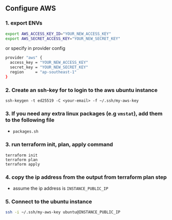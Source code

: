 ## Configure AWS
### 1. export ENVs 
```bash
export AWS_ACCESS_KEY_ID="YOUR_NEW_ACCESS_KEY"
export AWS_SECRET_ACCESS_KEY="YOUR_NEW_SECRET_KEY"
```
or specify in provider config
```bash
provider "aws" {
  access_key = "YOUR_NEW_ACCESS_KEY"
  secret_key = "YOUR_NEW_SECRET_KEY"
  region     = "ap-southeast-1"
}
```
### 2. Create an ssh-key for to login to the aws ubuntu instance
```shell
ssh-keygen -t ed25519 -C <your-email> -f ~/.ssh/my-aws-key
```

### 3. If you need any extra linux packages (e.g `vmstat`), add them to the following file
- `packages.sh`

### 3. run terraform init, plan, apply command
```
terraform init
terraform plan
terraform apply
```

### 4. copy the ip address from the output from terraform plan step 
- assume the ip address is `INSTANCE_PUBLIC_IP`
### 5. Connect to the ubuntu instance
```bash
ssh -i ~/.ssh/my-aws-key ubuntu@INSTANCE_PUBLIC_IP
```